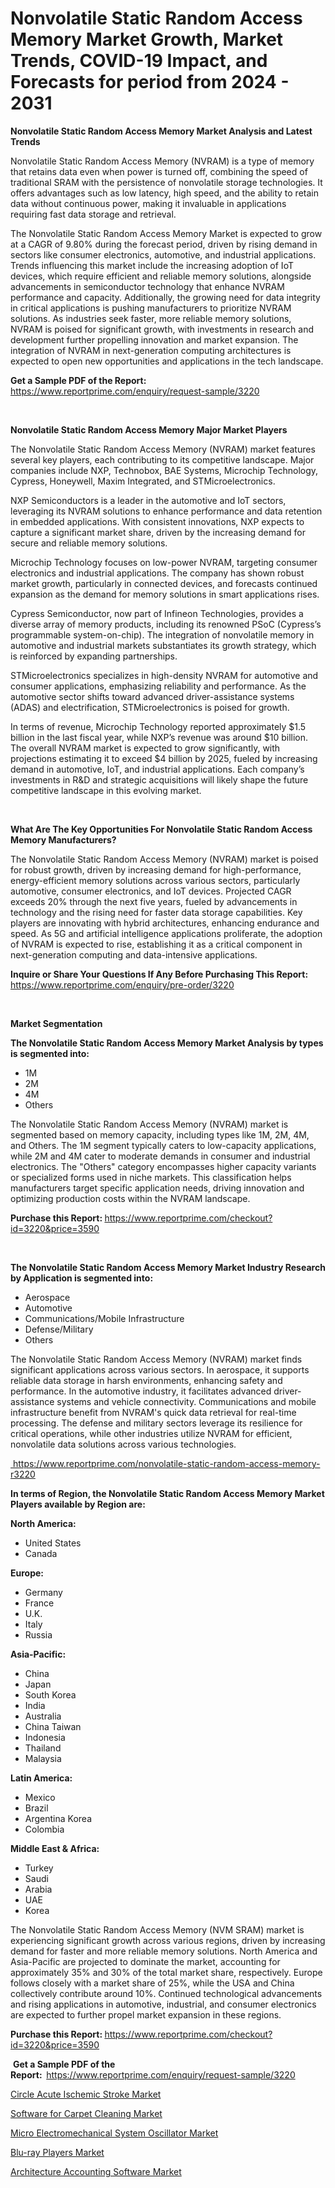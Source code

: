 <p><h1>Nonvolatile Static Random Access Memory Market Growth, Market Trends, COVID-19 Impact, and Forecasts for period from 2024 - 2031</h1></p><p><strong>Nonvolatile Static Random Access Memory Market Analysis and Latest Trends</strong></p>
<p><p>Nonvolatile Static Random Access Memory (NVRAM) is a type of memory that retains data even when power is turned off, combining the speed of traditional SRAM with the persistence of nonvolatile storage technologies. It offers advantages such as low latency, high speed, and the ability to retain data without continuous power, making it invaluable in applications requiring fast data storage and retrieval.</p><p>The Nonvolatile Static Random Access Memory Market is expected to grow at a CAGR of 9.80% during the forecast period, driven by rising demand in sectors like consumer electronics, automotive, and industrial applications. Trends influencing this market include the increasing adoption of IoT devices, which require efficient and reliable memory solutions, alongside advancements in semiconductor technology that enhance NVRAM performance and capacity. Additionally, the growing need for data integrity in critical applications is pushing manufacturers to prioritize NVRAM solutions. As industries seek faster, more reliable memory solutions, NVRAM is poised for significant growth, with investments in research and development further propelling innovation and market expansion. The integration of NVRAM in next-generation computing architectures is expected to open new opportunities and applications in the tech landscape.</p></p>
<p><strong>Get a Sample PDF of the Report:&nbsp;</strong> <a href="https://www.reportprime.com/enquiry/request-sample/3220">https://www.reportprime.com/enquiry/request-sample/3220</a></p>
<p>&nbsp;</p>
<p><strong>Nonvolatile Static Random Access Memory Major Market Players</strong></p>
<p><p>The Nonvolatile Static Random Access Memory (NVRAM) market features several key players, each contributing to its competitive landscape. Major companies include NXP, Technobox, BAE Systems, Microchip Technology, Cypress, Honeywell, Maxim Integrated, and STMicroelectronics. </p><p>NXP Semiconductors is a leader in the automotive and IoT sectors, leveraging its NVRAM solutions to enhance performance and data retention in embedded applications. With consistent innovations, NXP expects to capture a significant market share, driven by the increasing demand for secure and reliable memory solutions.</p><p>Microchip Technology focuses on low-power NVRAM, targeting consumer electronics and industrial applications. The company has shown robust market growth, particularly in connected devices, and forecasts continued expansion as the demand for memory solutions in smart applications rises.</p><p>Cypress Semiconductor, now part of Infineon Technologies, provides a diverse array of memory products, including its renowned PSoC (Cypress’s programmable system-on-chip). The integration of nonvolatile memory in automotive and industrial markets substantiates its growth strategy, which is reinforced by expanding partnerships.</p><p>STMicroelectronics specializes in high-density NVRAM for automotive and consumer applications, emphasizing reliability and performance. As the automotive sector shifts toward advanced driver-assistance systems (ADAS) and electrification, STMicroelectronics is poised for growth.</p><p>In terms of revenue, Microchip Technology reported approximately $1.5 billion in the last fiscal year, while NXP’s revenue was around $10 billion. The overall NVRAM market is expected to grow significantly, with projections estimating it to exceed $4 billion by 2025, fueled by increasing demand in automotive, IoT, and industrial applications. Each company’s investments in R&D and strategic acquisitions will likely shape the future competitive landscape in this evolving market.</p></p>
<p>&nbsp;</p>
<p><strong>What Are The Key Opportunities For Nonvolatile Static Random Access Memory Manufacturers?</strong></p>
<p><p>The Nonvolatile Static Random Access Memory (NVRAM) market is poised for robust growth, driven by increasing demand for high-performance, energy-efficient memory solutions across various sectors, particularly automotive, consumer electronics, and IoT devices. Projected CAGR exceeds 20% through the next five years, fueled by advancements in technology and the rising need for faster data storage capabilities. Key players are innovating with hybrid architectures, enhancing endurance and speed. As 5G and artificial intelligence applications proliferate, the adoption of NVRAM is expected to rise, establishing it as a critical component in next-generation computing and data-intensive applications.</p></p>
<p><strong>Inquire or Share Your Questions If Any Before Purchasing This Report:</strong> <a href="https://www.reportprime.com/enquiry/pre-order/3220">https://www.reportprime.com/enquiry/pre-order/3220</a></p>
<p>&nbsp;</p>
<p><strong>Market Segmentation</strong></p>
<p><strong>The Nonvolatile Static Random Access Memory Market Analysis by types is segmented into:</strong></p>
<p><ul><li>1M</li><li>2M</li><li>4M</li><li>Others</li></ul></p>
<p><p>The Nonvolatile Static Random Access Memory (NVRAM) market is segmented based on memory capacity, including types like 1M, 2M, 4M, and Others. The 1M segment typically caters to low-capacity applications, while 2M and 4M cater to moderate demands in consumer and industrial electronics. The "Others" category encompasses higher capacity variants or specialized forms used in niche markets. This classification helps manufacturers target specific application needs, driving innovation and optimizing production costs within the NVRAM landscape.</p></p>
<p><strong>Purchase this Report:&nbsp;</strong><a href="https://www.reportprime.com/checkout?id=3220&price=3590">https://www.reportprime.com/checkout?id=3220&price=3590</a></p>
<p>&nbsp;</p>
<p><strong>The Nonvolatile Static Random Access Memory Market Industry Research by Application is segmented into:</strong></p>
<p><ul><li>Aerospace</li><li>Automotive</li><li>Communications/Mobile Infrastructure</li><li>Defense/Military</li><li>Others</li></ul></p>
<p><p>The Nonvolatile Static Random Access Memory (NVRAM) market finds significant applications across various sectors. In aerospace, it supports reliable data storage in harsh environments, enhancing safety and performance. In the automotive industry, it facilitates advanced driver-assistance systems and vehicle connectivity. Communications and mobile infrastructure benefit from NVRAM's quick data retrieval for real-time processing. The defense and military sectors leverage its resilience for critical operations, while other industries utilize NVRAM for efficient, nonvolatile data solutions across various technologies.</p></p>
<p><a href="https://www.reportprime.com/nonvolatile-static-random-access-memory-r3220">&nbsp;https://www.reportprime.com/nonvolatile-static-random-access-memory-r3220</a></p>
<p><strong>In terms of Region, the Nonvolatile Static Random Access Memory Market Players available by Region are:</strong></p>
<p>
    <p> <strong> North America: </strong>
        <ul>
            <li>United States</li>
            <li>Canada</li>
        </ul>
        </p> 
    <p> <strong> Europe: </strong>
        <ul>
            <li>Germany</li>
            <li>France</li>
            <li>U.K.</li>
            <li>Italy</li>
            <li>Russia</li>
        </ul>
        </p> 
    <p> <strong> Asia-Pacific: </strong>
        <ul>
            <li>China</li>
            <li>Japan</li>
            <li>South Korea</li>
            <li>India</li>
            <li>Australia</li>
            <li>China Taiwan</li>
            <li>Indonesia</li>
            <li>Thailand</li>
            <li>Malaysia</li>
        </ul>
        </p> 
    <p> <strong> Latin America: </strong>
        <ul>
            <li>Mexico</li>
            <li>Brazil</li>
            <li>Argentina Korea</li>
            <li>Colombia</li>
        </ul>
        </p> 
    <p> <strong> Middle East & Africa: </strong>
        <ul>
            <li>Turkey</li>
            <li>Saudi</li>
            <li>Arabia</li>
            <li>UAE</li>
            <li>Korea</li>
        </ul>
    </p>
    </p>
<p><p>The Nonvolatile Static Random Access Memory (NVM SRAM) market is experiencing significant growth across various regions, driven by increasing demand for faster and more reliable memory solutions. North America and Asia-Pacific are projected to dominate the market, accounting for approximately 35% and 30% of the total market share, respectively. Europe follows closely with a market share of 25%, while the USA and China collectively contribute around 10%. Continued technological advancements and rising applications in automotive, industrial, and consumer electronics are expected to further propel market expansion in these regions.</p></p>
<p><strong>Purchase this Report: </strong><a href="https://www.reportprime.com/checkout?id=3220&price=3590">https://www.reportprime.com/checkout?id=3220&price=3590</a></p>
<p>&nbsp;<strong>Get a Sample PDF of the Report:&nbsp;&nbsp;</strong><a href="https://www.reportprime.com/enquiry/request-sample/3220">https://www.reportprime.com/enquiry/request-sample/3220</a></p>
<p><strong></strong></p>
<p><p><a href="https://issuu.com/reportprime-2/docs/circle-acute-ischemic-stroke-market_610be18d338a4a">Circle Acute Ischemic Stroke Market</a></p><p><a href="https://www.linkedin.com/pulse/strategic-market-insights-navigating-global-software-carpet-tii4e?trackingId=KD2lRiidRuqDBU3%2BNJrjUg%3D%3D">Software for Carpet Cleaning Market</a></p><p><a href="https://github.com/WillieWoodard/Market-Research-Report-List-6/blob/main/micro-electromechanical-system-oscillator-market.md">Micro Electromechanical System Oscillator Market</a></p><p><a href="https://issuu.com/reportprime-2/docs/blu-ray-players-market-size-2030.pp_44dc16fb9d8a11">Blu-ray Players Market</a></p><p><a href="https://www.linkedin.com/pulse/analyzing-key-drivers-architecture-accounting-software-market-t8gbe?trackingId=N1%2FzF6C3REShqIoe7BwCKQ%3D%3D">Architecture Accounting Software Market</a></p></p>